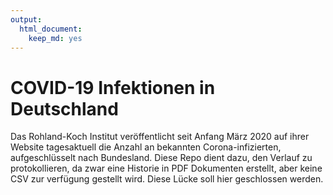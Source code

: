```yaml
---
output: 
  html_document:
    keep_md: yes
---
```




# COVID-19 Infektionen in Deutschland
Das Rohland-Koch Institut veröffentlicht seit Anfang März 2020 
auf ihrer Website tagesaktuell die Anzahl an bekannten Corona-infizierten, aufgeschlüsselt nach Bundesland.
Diese Repo dient dazu, den Verlauf zu protokollieren, da zwar eine Historie 
in PDF Dokumenten erstellt, aber keine CSV zur verfügung gestellt wird. Diese
Lücke soll hier geschlossen werden.



